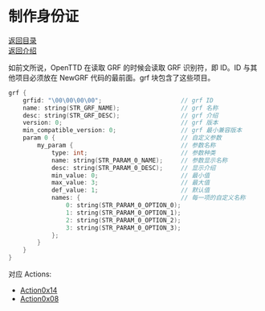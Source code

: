 # 制作身份证

[返回目录](./catalogue.md)\
[返回介绍](./code_introduction.md)

如前文所说，OpenTTD 在读取 GRF 的时候会读取 GRF 识别符，即 ID。ID 与其他项目必须放在 NewGRF 代码的最前面。grf 块包含了这些项目。

```cpp
grf {
    grfid: "\00\00\00\00";                      // grf ID
    name: string(STR_GRF_NAME);                 // grf 名称
    desc: string(STR_GRF_DESC);                 // grf 介绍
    version: 0;                                 // grf 版本
    min_compatible_version: 0;                  // grf 最小兼容版本
    param 0 {                                   // 自定义参数
        my_param {                              // 参数名称
            type: int;                          // 参数种类
            name: string(STR_PARAM_0_NAME);     // 参数显示名称
            desc: string(STR_PARAM_0_DESC);     // 显示介绍
            min_value: 0;                       // 最小值
            max_value: 3;                       // 最大值
            def_value: 1;                       // 默认值
            names: {                            // 每一项的自定义名称
                0: string(STR_PARAM_0_OPTION_0);
                1: string(STR_PARAM_0_OPTION_1);
                2: string(STR_PARAM_0_OPTION_2);
                3: string(STR_PARAM_0_OPTION_3);
            };
        }
    }
}
```

对应 Actions:

- [Action0x14](./action_0x14.md)
- [Action0x08](./action_0x08.md)
